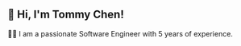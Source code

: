 ## 👋 Hi, I'm Tommy Chen!

👨‍💻 I am a passionate Software Engineer with 5 years of experience. </br>
